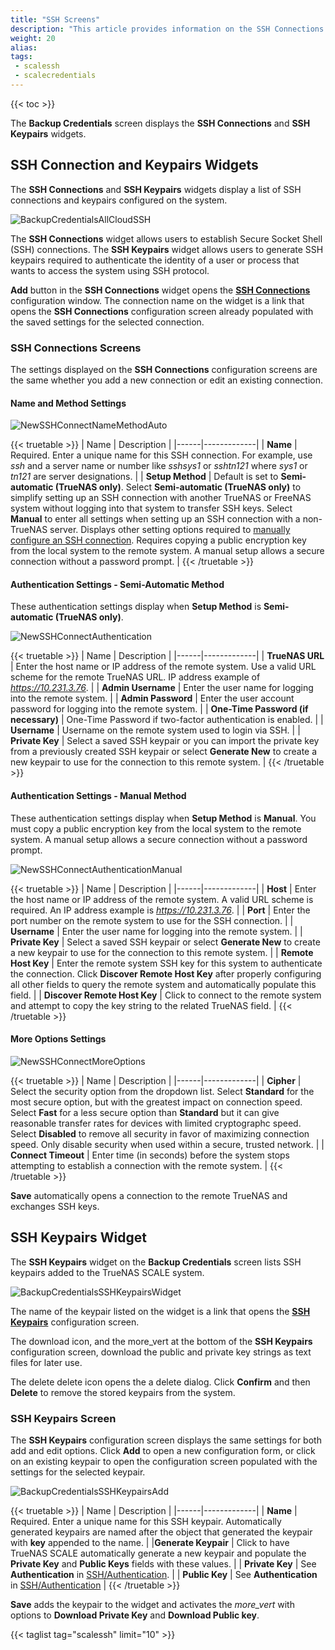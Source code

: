 ```yaml
---
title: "SSH Screens"
description: "This article provides information on the SSH Connections and SSH Keypairs screens, widgets, and settings."
weight: 20
alias:
tags:
 - scalessh
 - scalecredentials
---
```


{{< toc >}}


The **Backup Credentials** screen displays the **SSH Connections** and **SSH Keypairs** widgets. 

## SSH Connection and Keypairs Widgets
The **SSH Connections** and **SSH Keypairs** widgets display a list of SSH connections and keypairs configured on the system. 

![BackupCredentialsAllCloudSSH](/images/SCALE/22.12/BackupCredentialsAllCloudSSH.png "SSH Connections and Keypairs Widgets")

The **SSH Connections** widget allows users to establish Secure Socket Shell (SSH) connections. 
The **SSH Keypairs** widget allows users to generate SSH keypairs required to authenticate the identity of a user or process that wants to access the system using SSH protocol.

**Add** button in the **SSH Connections** widget opens the **[SSH Connections](#ssh-connections-screens)** configuration window. 
The connection name on the widget is a link that opens the **SSH Connections** configuration screen already populated with the saved settings for the selected connection.

### SSH Connections Screens
The settings displayed on the **SSH Connections** configuration screens are the same whether you add a new connection or edit an existing connection.

#### Name and Method Settings

![NewSSHConnectNameMethodAuto](/images/SCALE/22.12/NewSSHConnectNameMethodAuto.png "SSH Connections Name and Method Settings")

{{< truetable >}}
| Name | Description |
|------|-------------|
| **Name** | Required. Enter a unique name for this SSH connection. For example, use *ssh* and a server name or number like *sshsys1* or *sshtn121* where *sys1* or *tn121* are server designations. |
| **Setup Method** | Default is set to **Semi-automatic (TrueNAS only)**. Select **Semi-automatic (TrueNAS only)** to simplify setting up an SSH connection with another TrueNAS or FreeNAS system without logging into that system to transfer SSH keys. Select **Manual** to enter all settings when setting up an SSH connection with a non-TrueNAS server. Displays other setting options required to [manually configure an SSH connection](#authentication-settings---manual-method). Requires copying a public encryption key from the local system to the remote system. A manual setup allows a secure connection without a password prompt. |
{{< /truetable >}}

#### Authentication Settings - Semi-Automatic Method
These authentication settings display when **Setup Method** is **Semi-automatic (TrueNAS only)**.

![NewSSHConnectAuthentication](/images/SCALE/22.12/NewSSHConnectAuthentication.png "SSH Connections Authentication Settings") 

{{< truetable >}}
| Name | Description |
|------|-------------|
| **TrueNAS URL** | Enter the host name or IP address of the remote system. Use a valid URL scheme for the remote TrueNAS URL. IP address example of *https://10.231.3.76*. |
| **Admin Username** | Enter the user name for logging into the remote system. |
| **Admin Password** | Enter the user account password for logging into the remote system. |
| **One-Time Password (if necessary)** | One-Time Password if two-factor authentication is enabled. |
| **Username** | Username on the remote system used to login via SSH. |
| **Private Key** | Select a saved SSH keypair or you can import the private key from a previously created SSH keypair or select **Generate New** to create a new keypair to use for the connection to this remote system. |
{{< /truetable >}}

#### Authentication Settings - Manual Method
These authentication settings display when **Setup Method** is **Manual**. You must copy a public encryption key from the local system to the remote system.
A manual setup allows a secure connection without a password prompt.

![NewSSHConnectAuthenticationManual](/images/SCALE/22.12/NewSSHConnectAuthenticationManual.png "SSH Connections Manual Authentication Settings") 

{{< truetable >}}
| Name | Description |
|------|-------------|
| **Host** | Enter the host name or IP address of the remote system. A valid URL scheme is required. An IP address example is *https://10.231.3.76*. |
| **Port** | Enter the port number on the remote system to use for the SSH connection. |
| **Username** | Enter the user name for logging into the remote system. |
| **Private Key** | Select a saved SSH keypair or select **Generate New** to create a new keypair to use for the connection to this remote system. |
| **Remote Host Key** | Enter the remote system SSH key for this system to authenticate the connection. Click **Discover Remote Host Key** after properly configuring all other fields to query the remote system and automatically populate this field. |
| **Discover Remote Host Key** | Click to connect to the remote system and attempt to copy the key string to the related TrueNAS field. |
{{< /truetable >}}

#### More Options Settings

![NewSSHConnectMoreOptions](/images/SCALE/22.12/NewSSHConnectMoreOptions.png "SSH Connections More Options Settings") 

{{< truetable >}}
| Name | Description |
|------|-------------|
| **Cipher** | Select the security option from the dropdown list. Select **Standard** for the most secure option, but with the greatest impact on connection speed. Select **Fast** for a less secure option than **Standard** but it can give reasonable transfer rates for devices with limited cryptographc speed. Select **Disabled** to remove all security in favor of maximizing connection speed. Only disable security when used within a secure, trusted network. |
| **Connect Timeout** | Enter time (in seconds) before the system stops attempting to establish a connection with the remote system. |
{{< /truetable >}}

**Save** automatically opens a connection to the remote TrueNAS and exchanges SSH keys.

## SSH Keypairs Widget
The **SSH Keypairs** widget on the **Backup Credentials** screen lists SSH keypairs added to the TrueNAS SCALE system. 

![BackupCredentialsSSHKeypairsWidget](/images/SCALE/22.02/BackupCredentialsSSHKeypairsWidget.png "SSH Keypairs Widget")

The name of the keypair listed on the widget is a link that opens the **[SSH Keypairs](#ssh-keypairs-screen)** configuration screen. 

The <iconify-icon icon="icon-park-outline:download"></iconify-icon> download icon, and the <span class="material-icons">more_vert</span> at the bottom of the **SSH Keypairs** configuration screen, download the public and private key strings as text files for later use. 

The <span class="material-icons">delete</span> delete icon opens the a delete dialog. Click **Confirm** and then **Delete** to remove the stored keypairs from the system.

### SSH Keypairs Screen
The **SSH Keypairs** configuration screen displays the same settings for both add and edit options. Click **Add** to open a new configuration form, or click on an existing keypair to open the configuration screen populated with the settings for the selected keypair.

![BackupCredentialsSSHKeypairsAdd](/images/SCALE/22.12/BackupCredentialsSSHKeypairsAdd.png "SSH Keypairs Settings")

{{< truetable >}}
| Name | Description |
|------|-------------|
| **Name** | Required. Enter a unique name for this SSH keypair. Automatically generated keypairs are named after the object that generated the keypair with **key** appended to the name. |
|**Generate Keypair** | Click to have TrueNAS SCALE automatically generate a new keypair and populate the **Private Key** and **Public Keys** fields with these values. |
| **Private Key** | See **Authentication** in [SSH/Authentication](https://man7.org/linux/man-pages/man1/ssh.1.html). |
| **Public Key** | See **Authentication** in [SSH/Authentication](https://man7.org/linux/man-pages/man1/ssh.1.html) | 
{{< /truetable >}}

**Save** adds the keypair to the widget and activates the <i class="material-icons" aria-hidden="true">more_vert</i> with options to **Download Private Key** and **Download Public key**.

{{< taglist tag="scalessh" limit="10" >}}